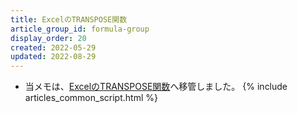 ```yaml
---
title: ExcelのTRANSPOSE関数
article_group_id: formula-group
display_order: 20
created: 2022-05-29
updated: 2022-08-29
---
```

- 当メモは、[ExcelのTRANSPOSE関数](https://thinktwice.tech/it/excel/formula_transpose/)へ移管しました。
{% include articles_common_script.html %}
